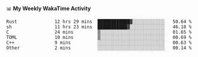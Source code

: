 <!--
**stamp711/stamp711** is a ✨ _special_ ✨ repository because its `README.md` (this file) appears on your GitHub profile.

Here are some ideas to get you started:

- 🔭 I’m currently working on ...
- 🌱 I’m currently learning ...
- 👯 I’m looking to collaborate on ...
- 🤔 I’m looking for help with ...
- 💬 Ask me about ...
- 📫 How to reach me: ...
- 😄 Pronouns: ...
- ⚡ Fun fact: ...
-->

📊 **My Weekly WakaTime Activity**

<!--START_SECTION:waka-->

```text
Rust              12 hrs 29 mins  ████████████▓░░░░░░░░░░░░   50.64 %
sh                11 hrs 23 mins  ███████████▓░░░░░░░░░░░░░   46.18 %
C                 24 mins         ▒░░░░░░░░░░░░░░░░░░░░░░░░   01.65 %
TOML              10 mins         ▒░░░░░░░░░░░░░░░░░░░░░░░░   00.69 %
C++               9 mins          ░░░░░░░░░░░░░░░░░░░░░░░░░   00.63 %
Other             2 mins          ░░░░░░░░░░░░░░░░░░░░░░░░░   00.14 %
```

<!--END_SECTION:waka-->
